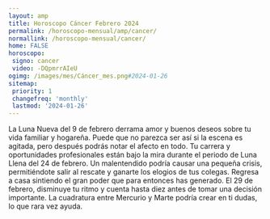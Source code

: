 ```yaml
---
layout: amp
title: Horoscopo Cáncer Febrero 2024 
permalink: /horoscopo-mensual/amp/cancer/
normallink: /horoscopo-mensual/cancer/
home: FALSE
horoscopo:
 signo: cancer
 video: -DQpmrrAIeU
ogimg: /images/mes/Cáncer_mes.png#2024-01-26
sitemap:
 priority: 1
 changefreq: 'monthly'
 lastmod: '2024-01-26'
---
```



La Luna Nueva del 9 de febrero derrama amor y buenos deseos sobre tu vida familiar y hogareña. Puede que no parezca ser así si la escena es agitada, pero después podrás notar el afecto en todo. Tu carrera y oportunidades profesionales están bajo la mira durante el periodo de Luna Llena del 24 de febrero. Un malentendido podría causar una pequeña crisis, permitiéndote salir al rescate y ganarte los elogios de tus colegas. Regresa a casa sintiendo el gran poder que para entonces has generado. El 29 de febrero, disminuye tu ritmo y cuenta hasta diez antes de tomar una decisión importante. La cuadratura entre Mercurio y Marte podría crear en ti dudas, lo que rara vez ayuda.